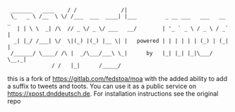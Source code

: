
```
 _______   ____    / /              /| 
 \_   _ \ /__  \ \/ /___  ___  ____| |___         _ __ ___   ___   __ _  
   | | \ \  _| /\  // _ \/ _ \/ ___   __/        | '_ ` _ \ / _ \ / _` | 
  _| |_/ /___| \/  \|(_) |(_) |__ \| |   powered | | | | | | (_) | (_| | 
 /______/ \____/ /\ |  _/\___/___\ \_|      by   |_| |_| |_|\___/ \__,_| 
              / /   |_|      /_____/                                     
```

this is a fork of https://gitlab.com/fedstoa/moa with the added ability to add a suffix to tweets and toots. You can use it as a public service on https://xpost.dnddeutsch.de. For installation instructions see the original repo